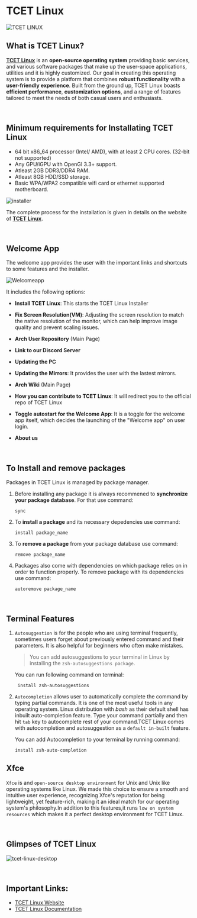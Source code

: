 # TCET Linux

![TCET LINUX](https://github.com/tcet-opensource/tcet-linux-assets/blob/main/tcet-linux.png)

## What is TCET Linux?
**[TCET Linux](https://linux.tcetmumbai.in/)** is an **open-source operating system** providing basic services, and various software packages that make up the user-space applications, utilities and it is highly customized. Our goal in creating this operating system is to provide a platform that combines **robust functionality** with a **user-friendly experience**. Built from the ground up, TCET Linux boasts **efficient performance**, **customization options**, and a range of features tailored to meet the needs of both casual users and enthusiasts.

<br />

## Minimum requirements for Installating TCET Linux
* 64 bit x86_64 processor (Intel/ AMD), with at least 2 CPU cores. (32-bit not supported)
* Any GPU/iGPU with OpenGl 3.3+ support.
* Atleast 2GB DDR3/DDR4 RAM.
* Atleast 8GB HDD/SSD storage.
* Basic WPA/WPA2 compatible wifi card or ethernet supported motherboard.

![installer](https://github.com/tcet-opensource/tcet-linux-assets/blob/main/installer.png)

The complete process for the installation is given in details on the website of **[TCET Linux](https://linux.tcetmumbai.in/)**.

 <br />
 
## Welcome App
The welcome app provides the user with the important links and shortcuts to some features and the installer.

![Welcomeapp](https://github.com/tcet-opensource/tcet-linux-assets/blob/main/welcome-app.png)

It includes the following options:
* **Install TCET Linux**: This starts the TCET Linux Installer

* **Fix Screen Resolution(VM)**: Adjusting the screen resolution to match the native resolution of the monitor, which can help improve image quality and prevent scaling issues. 

* **Arch User Repository** (Main Page)

* **Link to our Discord Server**

* **Updating the PC**

* **Updating the Mirrors**: It provides the user with the lastest mirrors.

* **Arch Wiki** (Main Page)

* **How you can contribute to TCET Linux**: It will redirect you to the official repo of TCET Linux

* **Toggle autostart for the Welcome App**: It is a toggle for the welcome app itself, which decides the launching of the "Welcome app" on user login.

* **About us**

<br />

## To Install and remove packages

Packages in TCET Linux is managed by package manager.
1. Before installing any package it is always recommened to **synchronize your package database**. For that use command:
   
   ```
   sync 
   ```
2. To **install a package** and its necessary depedencies use command:
   
   ```
   install package_name
   ```

3. To **remove a package** from your package database use command:
   ```
   remove package_name
   ```

4. Packages also come with dependencies on which package relies on in order to function properly. To remove package with its dependencies use command:
   ```
   autoremove package_name
   ```

<br />

## Terminal Features
 1. `Autosuggestion` is for the people who are using terminal frequently, sometimes users forget about previously entered command and their parameters. It is also helpful for beginners who often make mistakes.

     > You can add autosuggestions to your terminal in Linux by installing the `zsh-autosuggestions package`. 
 
     You can run following command on terminal:
    ```
     install zsh-autosuggestions
    ```

2. `Autocompletion` allows user to automatically complete the command by typing partial commands. It is one of the most useful tools in any operating system. Linux distribution with *bash* as their default shell has inbuilt auto-completion feature. Type your command partially and then hit `tab` key to autocomplete rest of your command.TCET Linux comes with autocompletion and autosuggestion as a `default in-built` feature.

    You can add Autocompletion to your terminal by running command:
    ```
    install zsh-auto-completion
    ```

## Xfce
`Xfce` is and `open-source desktop environment` for Unix and Unix like operating systems like Linux. We made this choice to ensure a smooth and intuitive user experience, recognizing Xfce's reputation for being lightweight, yet feature-rich, making it an ideal match for our operating system's philosophy.In addition to this features,it runs `low on system resources` which makes it a perfect desktop environment for TCET Linux.  

<br />

## Glimpses of TCET Linux

![tcet-linux-desktop](https://github.com/tcet-opensource/tcet-linux-assets/blob/main/tcet-linux_desktop1.png)


<br />

## Important Links:

- [TCET Linux Website](https://linux.tcetmumbai.in/)
- [TCET Linux Documentation](https://opensource.tcetmumbai.in/docs/projects/tcet-linux/about-tcet-linux)
